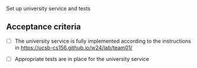 Set up university service and tests

## Acceptance criteria

- [ ] The university service is fully implemented according to the instructions in <https://ucsb-cs156.github.io/w24/lab/team01/>
- [ ] Appropriate tests are in place for the university service

